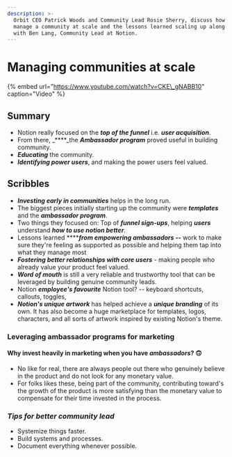 ```yaml
---
description: >-
  Orbit CEO Patrick Woods and Community Lead Rosie Sherry, discuss how you
  manage a community at scale and the lessons learned scaling up along the way
  with Ben Lang, Community Lead at Notion.
---
```


# Managing communities at scale

{% embed url="https://www.youtube.com/watch?v=CKE\_gNABB10" caption="Video" %}

## Summary

* Notion really focused on the _**top of the funnel**_ i.e. _**user acquisition**_. 
* From there, _****_the _**Ambassador program**_ proved useful in building community. 
* _**Educating**_ the community. 
* _**Identifying power users**_, and making the power users feel valued. 

## Scribbles

* _**Investing early in communities**_ helps in the long run. 
* The biggest pieces initially starting up the community were _**templates**_ and the _**ambassador program**_. 
* Two things they focused on: Top of _**funnel sign-ups**_, helping _**users**_ understand _**how to use notion better**_.
* Lessons learned ****_**from empowering ambassadors --**_ work to make sure they're feeling as supported as possible and helping them tap into what they manage most
* _**Fostering better relationships with core users**_ - making people who already value your product feel valued.
* _**Word of mouth**_ is still a very reliable and trustworthy tool that can be leveraged by building genuine community leads.
* Notion _**employee's favourite**_ Notion tool? -- keyboard shortcuts, callouts, toggles, 
* _**Notion's unique artwork**_ has helped achieve a _**unique branding**_ of its own. It has also become a huge marketplace for templates, logos, characters, and all sorts of artwork inspired by existing Notion's theme.  

### Leveraging ambassador programs for marketing

#### Why invest heavily in marketing when you have _**ambassadors**_? 🙃 

* No like for real, there are always people out there who genuinely believe in the product and do not look for any monetary value.
* For folks likes these, being part of the community, contributing toward's the growth of the product is more satisfying than the monetary value to compensate for their time invested in the process.  

### _**Tips for better community lead**_  

* Systemize things faster.
*  Build systems and processes.
* Document everything whenever possible.

